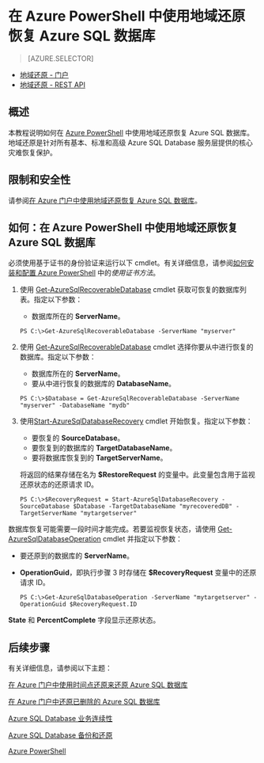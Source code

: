 <properties 
   pageTitle="在 Azure PowerShell 中使用地域还原恢复 Azure SQL 数据库" 
   description="地域还原, Microsoft Azure SQL Database, 还原数据库, 恢复数据库, Azure PowerShell" 
   services="sql-database" 
   documentationCenter="" 
   authors="elfisher" 
   manager="jeffreyg" 
   editor="v-romcal"/>
<tags ms.service="sql-database"
    ms.date="03/18/2015"
    wacn.date="04/15/2015"
    />



# 在 Azure PowerShell 中使用地域还原恢复 Azure SQL 数据库

> [AZURE.SELECTOR]
- [地域还原 - 门户](/documentation/articles/sql-database-geo-restore-tutorial-management-portal/)
- [地域还原 - REST API](/documentation/articles/sql-database-geo-restore-tutorial-rest/)   

## 概述

本教程说明如何在 [Azure PowerShell](/documentation/articles/install-configure-powershell/) 中使用地域还原恢复 Azure SQL 数据库。地域还原是针对所有基本、标准和高级 Azure SQL Database 服务层提供的核心灾难恢复保护。

## 限制和安全性

请参阅[在 Azure 门户中使用地域还原恢复 Azure SQL 数据库](/documentation/articles/sql-database-geo-restore-tutorial-management-portal/)。

## 如何：在 Azure PowerShell 中使用地域还原恢复 Azure SQL 数据库

<!--<iframe src="http://channel9.msdn.com/Blogs/Windows-Azure/Restore-a-SQL-Database-Using-Geo-Restore-With-Microsoft-Azure-PowerShell/player" width="960" height="540" allowFullScreen frameBorder="0"></iframe>-->

必须使用基于证书的身份验证来运行以下 cmdlet。有关详细信息，请参阅[如何安装和配置 Azure PowerShell](/documentation/articles/install-configure-powershell/#use-the-certificate-method) 中的*使用证书方法*。

1. 使用 [Get-AzureSqlRecoverableDatabase](http://msdn.microsoft.com/zh-cn/library/azure/dn720219.aspx) cmdlet 获取可恢复的数据库列表。指定以下参数：
	* 数据库所在的 **ServerName**。	

	`PS C:\>Get-AzureSqlRecoverableDatabase -ServerName "myserver"`

2. 使用 [Get-AzureSqlRecoverableDatabase](http://msdn.microsoft.com/zh-cn/library/azure/dn720219.aspx) cmdlet 选择你要从中进行恢复的数据库。指定以下参数：
	* 数据库所在的 **ServerName**。
	* 要从中进行恢复的数据库的 **DatabaseName**。

	`PS C:\>$Database = Get-AzureSqlRecoverableDatabase -ServerName "myserver" -DatabaseName "mydb"`
	 
3. 使用[Start-AzureSqlDatabaseRecovery](http://msdn.microsoft.com/zh-cn/library/dn720224.aspx) cmdlet 开始恢复。指定以下参数：	
	* 要恢复的 **SourceDatabase**。
	* 要恢复到的数据库的 **TargetDatabaseName**。
	* 要将数据库恢复到的 **TargetServerName**。

	将返回的结果存储在名为 **$RestoreRequest** 的变量中。此变量包含用于监视还原状态的还原请求 ID。

	`PS C:\>$RecoveryRequest = Start-AzureSqlDatabaseRecovery -SourceDatabase $Database -TargetDatabaseName "myrecoveredDB" -TargetServerName "mytargetserver"`
	
数据库恢复可能需要一段时间才能完成。若要监视恢复状态，请使用 [Get-AzureSqlDatabaseOperation](http://msdn.microsoft.com/zh-cn/library/azure/dn546738.aspx) cmdlet 并指定以下参数：

* 要还原到的数据库的 **ServerName**。
* **OperationGuid**，即执行步骤 3 时存储在 **$RecoveryRequest** 变量中的还原请求 ID。

	`PS C:\>Get-AzureSqlDatabaseOperation -ServerName "mytargetserver" -OperationGuid $RecoveryRequest.ID`

**State** 和 **PercentComplete** 字段显示还原状态。

## 后续步骤

有关详细信息，请参阅以下主题：  

[在 Azure 门户中使用时间点还原来还原 Azure SQL 数据库](/documentation/articles/sql-database-point-in-time-restore-tutorial-management-portal/)

[在 Azure 门户中还原已删除的 Azure SQL 数据库](/documentation/articles/sql-database-restore-deleted-database-tutorial-management-portal/)

[Azure SQL Database 业务连续性](http://msdn.microsoft.com/zh-cn/library/azure/hh852669.aspx)

[Azure SQL Database 备份和还原](http://msdn.microsoft.com/zh-cn/library/azure/jj650016.aspx)

<!--[Azure SQL Database Geo-Restore (blog)](http://azure.microsoft.com/blog/2014/09/13/azure-sql-database-geo-restore/)-->

[Azure PowerShell](https://msdn.microsoft.com/zh-cn/library/azure/jj156055.aspx)

<!--HONumber=50-->
